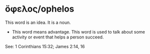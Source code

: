# ὄφελος/ophelos
This word is an idea. It is a noun.
* This word means advantage. This word is used to talk about some activity or event that helps a person succeed. 

See: 1 Corinthians 15:32; James 2:14, 16
